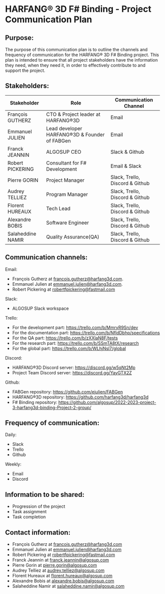# HARFANG® 3D F# Binding - Project Communication Plan

## Purpose:

The purpose of this communication plan is to outline the channels and frequency of communication for the HARFANG® 3D F# Binding project. This plan is intended to ensure that all project stakeholders have the information they need, when they need it, in order to effectively contribute to and support the project.

## Stakeholders:

| Stakeholder       | Role                                          | Communication Channel           |
| ----------------- | --------------------------------------------- | ------------------------------- |
| François GUTHERZ  | CTO & Project leader at HARFANG®3D            | Email                           |
| Emmanuel JULIEN   | Lead developer HARFANG®3D & Founder of FABGen | Email                           |
| Franck JEANNIN    | ALGOSUP CEO                                   | Slack & Github                  |
| Robert PICKERING  | Consultant for F# Development                 | Email & Slack                   |
| Pierre GORIN      | Project Manager                               | Slack, Trello, Discord & Github |
| Audrey TELLIEZ    | Program Manager                               | Slack, Trello, Discord & Github |
| Florent HUREAUX   | Tech Lead                                     | Slack, Trello, Discord & Github |
| Alexandre BOBIS   | Software Engineer                             | Slack, Trello, Discord & Github |
| Salaheddine NAMIR | Quality Assurance(QA)                         | Slack, Trello, Discord & Github |

## Communication channels:

Email:

- François Gutherz at francois.gutherz@harfang3d.com.
- Emmanuel Julien at emmanuel.julien@harfang3d.com.
- Robert Pickering at robertfpickering@fastmail.com

Slack:

- ALGOSUP Slack workspace

Trello:

- For the development part: https://trello.com/b/MmryR9Sn/dev
- For the documentation part: https://trello.com/b/NfldDbhp/specifications
- For the QA part: https://trello.com/b/zXXlaN8F/tests
- For the research part: https://trello.com/b/SSmTA8tX/research
- For the global part: https://trello.com/b/WLhjNsI7/global

Discord:

- HARFANG®3D Discord server: https://discord.gg/w5qNt2Mp
- Project Team Discord server: https://discord.gg/YayGTX2Z

Github:

- FABGen repository: https://github.com/ejulien/FABGen
- HARFANG®3D repository: https://github.com/harfang3d/harfang3d
- F# Binding repository: https://github.com/algosup/2022-2023-project-3-harfang3d-binding-Project-2-group/


## Frequency of communication:

Daily:

- Slack
- Trello
- Github

Weekly:

- Email
- Discord

## Information to be shared:

- Progression of the project
- Task assignment
- Task completion

## Contact information:

- François Gutherz at francois.gutherz@harfang3d.com
- Emmanuel Julien at emmanuel.julien@harfang3d.com
- Robert Pickering at robertfpickering@fastmail.com
- Franck Jeannin at franck.jeannin@algosup.com
- Pierre Gorin at pierre.gorin@algosup.com
- Audrey Telliez at audrey.telliez@algosup.com
- Florent Hureaux at florent.hureaux@algosup.com
- Alexandre Bobis at alexandre.bobis@algosup.com
- Salaheddine Namir at salaheddine.namir@algosup.com
